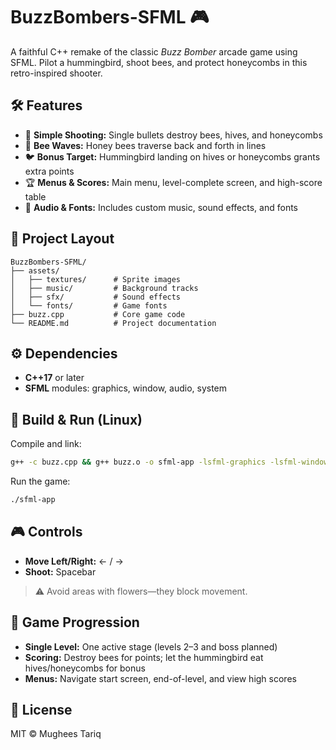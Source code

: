 # BuzzBombers-SFML 🎮

A faithful C++ remake of the classic *Buzz Bomber* arcade game using SFML. Pilot a hummingbird, shoot bees, and protect honeycombs in this retro-inspired shooter.

## 🛠 Features

* 🔫 **Simple Shooting:** Single bullets destroy bees, hives, and honeycombs
* 🐝 **Bee Waves:** Honey bees traverse back and forth in lines
* 🐦 **Bonus Target:** Hummingbird landing on hives or honeycombs grants extra points
* 🏆 **Menus & Scores:** Main menu, level-complete screen, and high-score table
* 🎵 **Audio & Fonts:** Includes custom music, sound effects, and fonts

## 📁 Project Layout

```plaintext
BuzzBombers-SFML/
├── assets/
│   ├── textures/      # Sprite images
│   ├── music/         # Background tracks
│   ├── sfx/           # Sound effects
│   └── fonts/         # Game fonts
├── buzz.cpp           # Core game code
└── README.md          # Project documentation
```

## ⚙️ Dependencies

* **C++17** or later
* **SFML** modules: graphics, window, audio, system

## 🚀 Build & Run (Linux)

Compile and link:

```bash
g++ -c buzz.cpp && g++ buzz.o -o sfml-app -lsfml-graphics -lsfml-window -lsfml-audio -lsfml-system
```

Run the game:

```bash
./sfml-app
```

## 🎮 Controls

* **Move Left/Right:** ← / →
* **Shoot:** Spacebar
> ⚠️ Avoid areas with flowers—they block movement.

## 👑 Game Progression

* **Single Level:** One active stage (levels 2–3 and boss planned)
* **Scoring:** Destroy bees for points; let the hummingbird eat hives/honeycombs for bonus
* **Menus:** Navigate start screen, end-of-level, and view high scores

## 📜 License

MIT © Mughees Tariq
